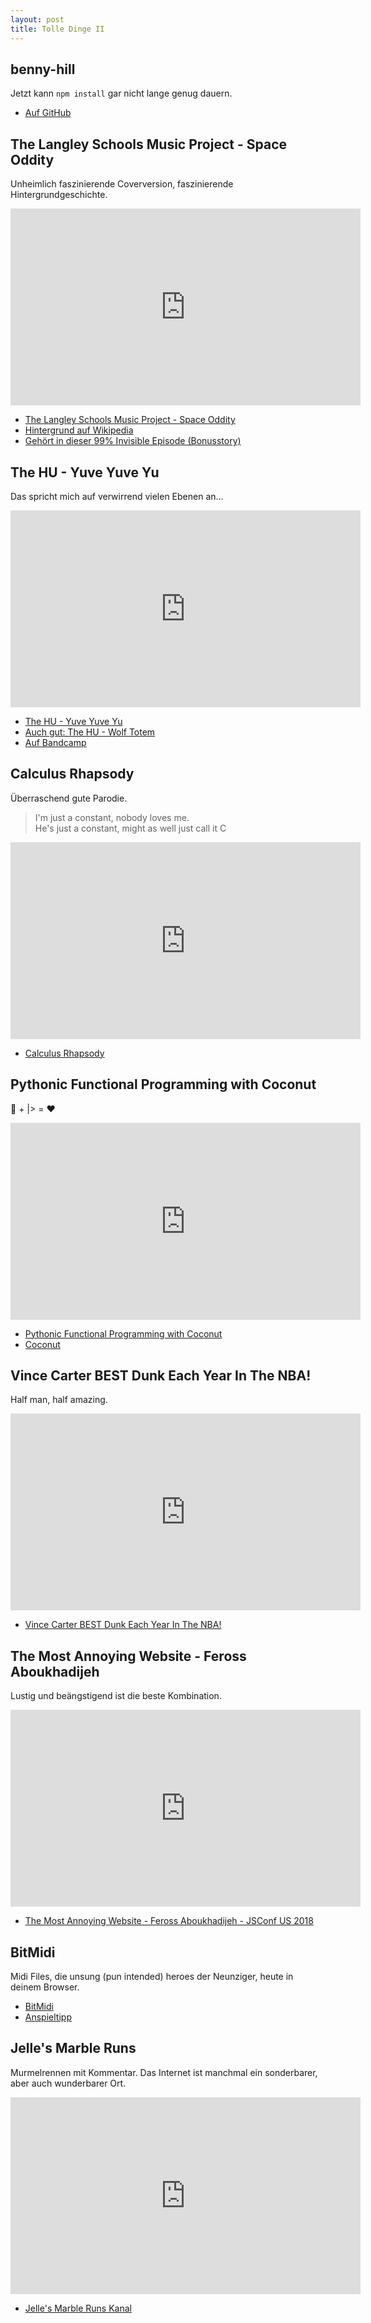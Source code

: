 ```yaml
---
layout: post
title: Tolle Dinge II
---
```


## benny-hill

Jetzt kann `npm install` gar nicht lange genug dauern.

* [Auf GitHub](https://github.com/mafintosh/benny-hill)

## The Langley Schools Music Project - Space Oddity

Unheimlich faszinierende Coverversion, faszinierende Hintergrundgeschichte.

<iframe width="560" height="315" src="https://www.youtube-nocookie.com/embed/YWjTbB4ONeM" frameborder="0" allow="accelerometer; autoplay; encrypted-media; gyroscope; picture-in-picture" allowfullscreen></iframe>

* [The Langley Schools Music Project - Space Oddity](https://www.youtube.com/watch?v=YWjTbB4ONeM)
* [Hintergrund auf Wikipedia](https://en.wikipedia.org/wiki/The_Langley_Schools_Music_Project)
* [Gehört in dieser 99% Invisible Episode (Bonusstory)](https://99percentinvisible.org/episode/devolutionary-design/)

## The HU - Yuve Yuve Yu

Das spricht mich auf verwirrend vielen Ebenen an...

<iframe width="560" height="315" src="https://www.youtube-nocookie.com/embed/v4xZUr0BEfE" frameborder="0" allow="accelerometer; autoplay; encrypted-media; gyroscope; picture-in-picture" allowfullscreen></iframe>

* [The HU - Yuve Yuve Yu](https://www.youtube.com/watch?v=v4xZUr0BEfE)
* [Auch gut: The HU - Wolf Totem](https://www.youtube.com/watch?v=jM8dCGIm6yc)
* [Auf Bandcamp](https://thehuband.bandcamp.com/)

## Calculus Rhapsody

Überraschend gute Parodie.

> I'm just a constant, nobody loves me. <br>
> He's just a constant, might as well just call it C

<iframe width="560" height="315" src="https://www.youtube-nocookie.com/embed/uqwC41RDPyg" frameborder="0" allow="accelerometer; autoplay; encrypted-media; gyroscope; picture-in-picture" allowfullscreen></iframe>

* [Calculus Rhapsody](https://www.youtube.com/watch?v=uqwC41RDPyg)

## Pythonic Functional Programming with Coconut

🐍 + \|> = ♥

<iframe width="560" height="315" src="https://www.youtube-nocookie.com/embed/24DWw6Ozkvo" frameborder="0" allow="accelerometer; autoplay; encrypted-media; gyroscope; picture-in-picture" allowfullscreen></iframe>

* [Pythonic Functional Programming with Coconut](https://www.youtube.com/watch?v=24DWw6Ozkvo)
* [Coconut](http://coconut-lang.org/)

## Vince Carter BEST Dunk Each Year In The NBA!

Half man, half amazing.

<iframe width="560" height="315" src="https://www.youtube-nocookie.com/embed/gzgzCOLUvL0" frameborder="0" allow="accelerometer; autoplay; encrypted-media; gyroscope; picture-in-picture" allowfullscreen></iframe>

* [Vince Carter BEST Dunk Each Year In The NBA!](https://www.youtube.com/watch?v=gzgzCOLUvL0)

## The Most Annoying Website - Feross Aboukhadijeh

Lustig und beängstigend ist die beste Kombination.

<iframe width="560" height="315" src="https://www.youtube-nocookie.com/embed/QFZ-pwErSl4" frameborder="0" allow="accelerometer; autoplay; encrypted-media; gyroscope; picture-in-picture" allowfullscreen></iframe>

* [The Most Annoying Website - Feross Aboukhadijeh - JSConf US 2018](https://www.youtube.com/watch?v=QFZ-pwErSl4)

## BitMidi

Midi Files, die unsung (pun intended) heroes der Neunziger, heute in deinem Browser.

* [BitMidi](https://bitmidi.com/)
* [Anspieltipp](https://bitmidi.com/backstreet-boys-i-want-it-that-way-mid)

## Jelle's Marble Runs

Murmelrennen mit Kommentar. Das Internet ist manchmal ein sonderbarer, aber auch wunderbarer Ort.

<iframe width="560" height="315" src="https://www.youtube-nocookie.com/embed/_cBHmu_cNww" frameborder="0" allow="accelerometer; autoplay; encrypted-media; gyroscope; picture-in-picture" allowfullscreen></iframe>

* [Jelle's Marble Runs Kanal](https://www.youtube.com/channel/UCYJdpnjuSWVOLgGT9fIzL0g)
